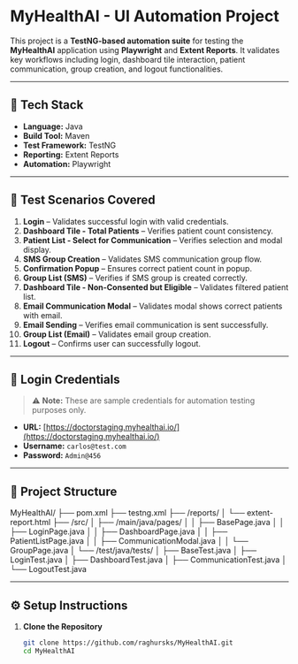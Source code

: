 # MyHealthAI - UI Automation Project

This project is a **TestNG-based automation suite** for testing the **MyHealthAI** application using **Playwright** and **Extent Reports**. It validates key workflows including login, dashboard tile interaction, patient communication, group creation, and logout functionalities.

---

## 🚀 Tech Stack

- **Language:** Java
- **Build Tool:** Maven
- **Test Framework:** TestNG
- **Reporting:** Extent Reports
- **Automation:** Playwright

---

## 🧪 Test Scenarios Covered

1. **Login** – Validates successful login with valid credentials.
2. **Dashboard Tile - Total Patients** – Verifies patient count consistency.
3. **Patient List - Select for Communication** – Verifies selection and modal display.
4. **SMS Group Creation** – Validates SMS communication group flow.
5. **Confirmation Popup** – Ensures correct patient count in popup.
6. **Group List (SMS)** – Verifies if SMS group is created correctly.
7. **Dashboard Tile - Non-Consented but Eligible** – Validates filtered patient list.
8. **Email Communication Modal** – Validates modal shows correct patients with email.
9. **Email Sending** – Verifies email communication is sent successfully.
10. **Group List (Email)** – Validates email group creation.
11. **Logout** – Confirms user can successfully logout.

---

## 🔐 Login Credentials

> ⚠️ **Note:** These are sample credentials for automation testing purposes only.

- **URL:** [https://doctorstaging.myhealthai.io/](https://doctorstaging.myhealthai.io/)
- **Username:** `carlos@test.com`
- **Password:** `Admin@456`

---

## 📁 Project Structure

MyHealthAI/
├── pom.xml
├── testng.xml
├── /reports/
│ └── extent-report.html
├── /src/
│ ├── /main/java/pages/
│ │ ├── BasePage.java
│ │ ├── LoginPage.java
│ │ ├── DashboardPage.java
│ │ ├── PatientListPage.java
│ │ ├── CommunicationModal.java
│ │ └── GroupPage.java
│ └── /test/java/tests/
│ ├── BaseTest.java
│ ├── LoginTest.java
│ ├── DashboardTest.java
│ ├── CommunicationTest.java
│ └── LogoutTest.java


---

## ⚙️ Setup Instructions

1. **Clone the Repository**
   ```bash
   git clone https://github.com/raghursks/MyHealthAI.git
   cd MyHealthAI

